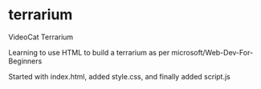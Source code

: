 # terrarium
VideoCat Terrarium

Learning to use HTML to build a terrarium as per 
microsoft/Web-Dev-For-Beginners

Started with index.html, added style.css, and finally added script.js